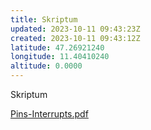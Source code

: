 ```yaml
---
title: Skriptum
updated: 2023-10-11 09:43:23Z
created: 2023-10-11 09:43:12Z
latitude: 47.26921240
longitude: 11.40410240
altitude: 0.0000
---
```


Skriptum


[Pins-Interrupts.pdf](../../_resources/Pins-Interrupts.pdf)

